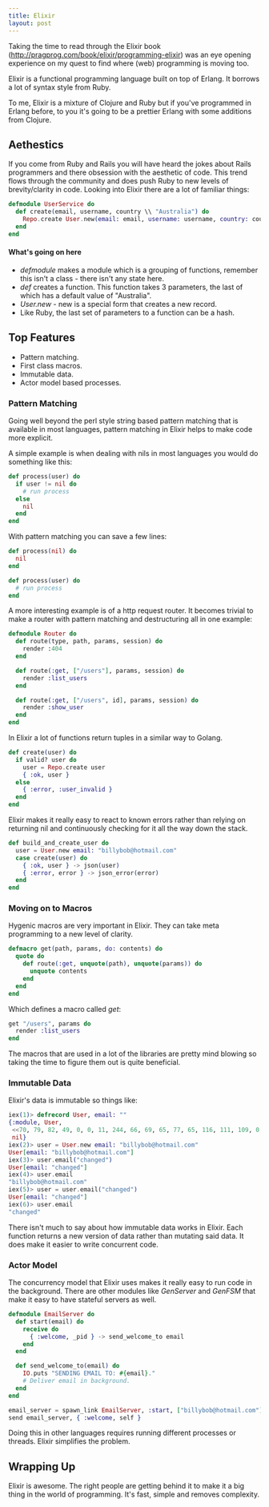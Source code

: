```yaml
---
title: Elixir
layout: post
---
```


Taking the time to read through the Elixir book (http://pragprog.com/book/elixir/programming-elixir) was an eye opening experience on my quest to find where (web) programming is moving too.

Elixir is a functional programming language built on top of Erlang. It borrows a lot of syntax style from Ruby.

To me, Elixir is a mixture of Clojure and Ruby but if you've programmed in Erlang before, to you it's going to be a prettier Erlang with some additions from Clojure.

## Aethestics

If you come from Ruby and Rails you will have heard the jokes about Rails programmers and there obsession with the aesthetic of code. This trend flows through the community and does push Ruby to new levels of brevity/clarity in code. Looking into Elixir there are a lot of familiar things:

```elixir
defmodule UserService do
  def create(email, username, country \\ "Australia") do
    Repo.create User.new(email: email, username: username, country: country)
  end
end
```

#### What's going on here

- _defmodule_ makes a module which is a grouping of functions, remember this isn't a class - there isn't any state here.
- _def_ creates a function. This function takes 3 parameters, the last of which has a default value of "Australia".
- _User.new_ - new is a special form that creates a new record.
- Like Ruby, the last set of parameters to a function can be a hash.

## Top Features

- Pattern matching.
- First class macros.
- Immutable data.
- Actor model based processes.

### Pattern Matching

Going well beyond the perl style string based pattern matching that is available in most languages, pattern matching in Elixir helps to make code more explicit.

A simple example is when dealing with nils in most languages you would do something like this:

```elixir
def process(user) do
  if user != nil do
    # run process
  else
    nil
  end
end
```

With pattern matching you can save a few lines:

```elixir
def process(nil) do
  nil
end

def process(user) do
  # run process
end
```

A more interesting example is of a http request router. It becomes trivial to make a router with pattern matching and destructuring all in one example:

```elixir
defmodule Router do
  def route(type, path, params, session) do
    render :404
  end

  def route(:get, ["/users"], params, session) do
    render :list_users
  end

  def route(:get, ["/users", id], params, session) do
    render :show_user
  end
end
```

In Elixir a lot of functions return tuples in a similar way to Golang.

```elixir
def create(user) do
  if valid? user do
    user = Repo.create user
    { :ok, user }
  else
    { :error, :user_invalid }
  end
end
```

Elixir makes it really easy to react to known errors rather than relying on returning nil and continuously checking for it all the way down the stack.

```elixir
def build_and_create_user do
  user = User.new email: "billybob@hotmail.com"
  case create(user) do
    { :ok, user } -> json(user)
    { :error, error } -> json_error(error)
  end
end
```

### Moving on to Macros

Hygenic macros are very important in Elixir. They can take meta programming to a new level of clarity.

```elixir
defmacro get(path, params, do: contents) do
  quote do
    def route(:get, unquote(path), unquote(params)) do
      unquote contents
    end
  end
end
```

Which defines a macro called _get_:

```elixir
get "/users", params do
  render :list_users
end
```

The macros that are used in a lot of the libraries are pretty mind blowing so taking the time to figure them out is quite beneficial.

### Immutable Data

Elixir's data is immutable so things like:

```elixir
iex(1)> defrecord User, email: ""
{:module, User,
 <<70, 79, 82, 49, 0, 0, 11, 244, 66, 69, 65, 77, 65, 116, 111, 109, 0, 0, 0, 225, 0, 0, 0, 26, 11, 69, 108, 105, 120, 105, 114, 46, 85, 115, 101, 114, 8, 95, 95, 105, 110, 102, 111, 95, 95, 4, 100, 111, 99, 115, ...>>,
 nil}
iex(2)> user = User.new email: "billybob@hotmail.com"
User[email: "billybob@hotmail.com"]
iex(3)> user.email("changed")
User[email: "changed"]
iex(4)> user.email
"billybob@hotmail.com"
iex(5)> user = user.email("changed")
User[email: "changed"]
iex(6)> user.email
"changed"
```

There isn't much to say about how immutable data works in Elixir. Each function returns a new version of data rather than mutating said data. It does make it easier to write concurrent code.

### Actor Model

The concurrency model that Elixir uses makes it really easy to run code in the background. There are other modules like _GenServer_ and _GenFSM_ that make it easy to have stateful servers as well.

```elixir
defmodule EmailServer do
  def start(email) do
    receive do
      { :welcome, _pid } -> send_welcome_to email
    end
  end

  def send_welcome_to(email) do
    IO.puts "SENDING EMAIL TO: #{email}."
    # Deliver email in background.
  end
end

email_server = spawn_link EmailServer, :start, ["billybob@hotmail.com"]
send email_server, { :welcome, self }
```

Doing this in other languages requires running different processes or threads. Elixir simplifies the problem.

## Wrapping Up

Elixir is awesome. The right people are getting behind it to make it a big thing in the world of programming. It's fast, simple and removes complexity.
